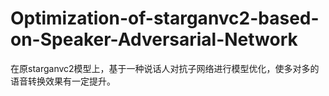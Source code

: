 # Optimization-of-starganvc2-based-on-Speaker-Adversarial-Network
在原starganvc2模型上，基于一种说话人对抗子网络进行模型优化，使多对多的语音转换效果有一定提升。
